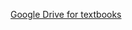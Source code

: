 [Google Drive for textbooks](https://drive.google.com/drive/mobile/folders/18xsQHFydIzMBiiiwmD7O-4m4E120h_bc)
